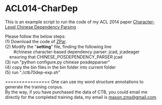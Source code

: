 ACL014-CharDep
================
This is an example script to run the code of my ACL 2014 paper [Character-Level Chinese Dependency Parsing](http://www.aclweb.org/anthology/P/P14/P14-1125.pdf)  


Please follow the below steps:  
(1) Download the code of [ZPar](https://github.com/zhangmeishan/ZPar).  
(2) Modify the "**setting**" file, finding the following line  
&ensp;&ensp;&ensp;&ensp;#chinese character-based dependency parser:	jcad, jcadeager  
&ensp;&ensp;ensuring that CHINESE_POSDEPENDENCY_PARSER jcad  
(3) run  "python configure.py chinese posdepparser"  
(4) copy the bin files in the bin folder into current folder  
(5) run "./ctb70dep-exp.sh"  

================
One can use my word structure annotations to generate the training corpus.  
By the way, if you have purchased the data of CTB, you could email me directly for the completed training data, my email is mason.zms@gmail.com.  

